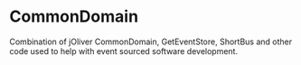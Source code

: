 CommonDomain
============
Combination of jOliver CommonDomain, GetEventStore, ShortBus and other code used to help with event sourced software development.
